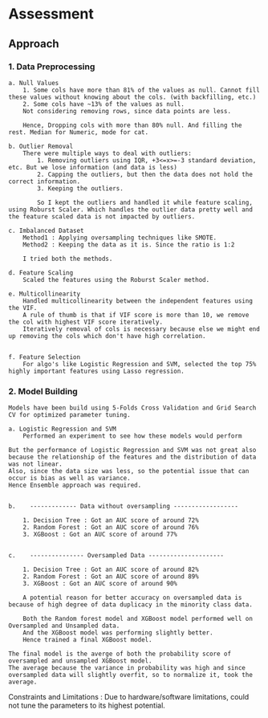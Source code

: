 # Assessment

## Approach

### 1. Data Preprocessing

    a. Null Values
        1. Some cols have more than 81% of the values as null. Cannot fill these values without knowing about the cols. (with backfilling, etc.)
        2. Some cols have ~13% of the values as null.
        Not considering removing rows, since data points are less.
        
        Hence, Dropping cols with more than 80% null. And filling the rest. Median for Numeric, mode for cat.

    b. Outlier Removal 
        There were multiple ways to deal with outliers:
            1. Removing outliers using IQR, +3<=x>=-3 standard deviation, etc. But we lose information (and data is less)
            2. Capping the outliers, but then the data does not hold the correct information.
            3. Keeping the outliers.

            So I kept the outliers and handled it while feature scaling, using Roburst Scaler. Which handles the outlier data pretty well and the feature scaled data is not impacted by outliers.

    c. Imbalanced Dataset
        Method1 : Applying oversampling techniques like SMOTE. 
        Method2 : Keeping the data as it is. Since the ratio is 1:2

        I tried both the methods.
        
    d. Feature Scaling 
        Scaled the features using the Roburst Scaler method.
    
    e. Multicollinearity
        Handled multicollinearity between the independent features using the VIF. 
        A rule of thumb is that if VIF score is more than 10, we remove the col with highest VIF score iteratively.
        Iteratively removal of cols is necessary because else we might end up removing the cols which don't have high correlation.

    
    f. Feature Selection 
        For algo's like Logistic Regression and SVM, selected the top 75% highly important features using Lasso regression.


### 2. Model Building
    Models have been build using 5-Folds Cross Validation and Grid Search CV for optimized parameter tuning.

    a. Logistic Regression and SVM
        Performed an experiment to see how these models would perform
    
    But the performance of Logistic Regression and SVM was not great also because the relationship of the features and the distribution of data was not linear.
    Also, since the data size was less, so the potential issue that can occur is bias as well as variance. 
    Hence Ensemble approach was required.


    b.    ------------- Data without oversampling ------------------ 

        1. Decision Tree : Got an AUC score of around 72%
        2. Random Forest : Got an AUC score of around 76%
        3. XGBoost : Got an AUC score of around 77%


    c.    --------------- Oversampled Data ---------------------

        1. Decision Tree : Got an AUC score of around 82%
        2. Random Forest : Got an AUC score of around 89%
        3. XGBoost : Got an AUC score of around 90%

        A potential reason for better accuracy on oversampled data is because of high degree of data duplicacy in the minority class data.

        Both the Random forest model and XGBoost model performed well on Oversampled and Unsampled data.
        And the XGBoost model was performing slightly better.
        Hence trained a final XGBoost model.

    The final model is the averge of both the probability score of oversampled and unsampled XGBoost model.
    The average because the variance in probability was high and since oversampled data will slightly overfit, so to normalize it, took the average.


Constraints and Limitations : Due to hardware/software limitations, could not tune the parameters to its highest potential.

